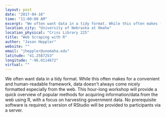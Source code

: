 ```yaml
---
layout: post
date: "2017-04-18"
time: "11:00:00 AM"
excerpt: "We often want data in a tidy format. While this often makes for a convenient and human-readable framework, data doesn't always come nicely ..."
location_city: "University of Nebraska at Omaha"
location_physical: "Criss Library 225"
title: "Web Scraping with R"
author: "Jason Heppler"
website: ""
email: "jheppler@unomaha.edu"
latitude: "41.2587253"
longitude: "-96.0114672"
virtual: ""
---
```


We often want data in a tidy format. While this often makes for a convenient and human-readable framework, data doesn't always come nicely formatted especially from the web. This hour-long workshop will provide a quick overview of popular methods for acquiring information/data from the web using R, with a focus on harvesting government data.  No prerequisite software is required; a version of RStudio will be provided to participants via a server. 


